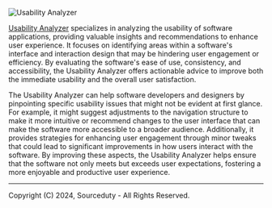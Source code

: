 ![Usability Analyzer](https://github.com/sourceduty/Usability_Analyzer/assets/123030236/082a9801-0d22-4e6c-8153-61282ab248ff)

[Usability Analyzer](https://chatgpt.com/g/g-sEAB01P3Q-usability-analyzer) specializes in analyzing the usability of software applications, providing valuable insights and recommendations to enhance user experience. It focuses on identifying areas within a software's interface and interaction design that may be hindering user engagement or efficiency. By evaluating the software's ease of use, consistency, and accessibility, the Usability Analyzer offers actionable advice to improve both the immediate usability and the overall user satisfaction.

The Usability Analyzer can help software developers and designers by pinpointing specific usability issues that might not be evident at first glance. For example, it might suggest adjustments to the navigation structure to make it more intuitive or recommend changes to the user interface that can make the software more accessible to a broader audience. Additionally, it provides strategies for enhancing user engagement through minor tweaks that could lead to significant improvements in how users interact with the software. By improving these aspects, the Usability Analyzer helps ensure that the software not only meets but exceeds user expectations, fostering a more enjoyable and productive user experience.

***
Copyright (C) 2024, Sourceduty - All Rights Reserved.
